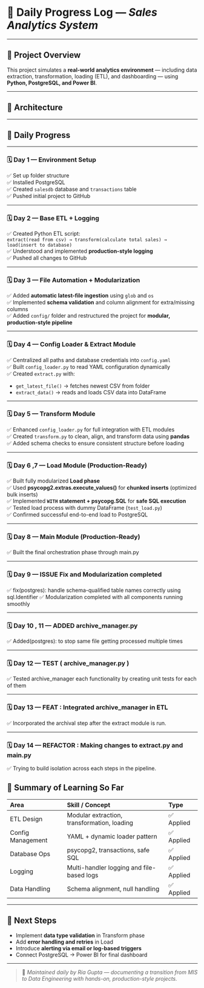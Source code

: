 # 📘 Daily Progress Log — *Sales Analytics System*

---

## 🚀 Project Overview
This project simulates a **real-world analytics environment** — including data extraction, transformation, loading (ETL), and dashboarding — using **Python, PostgreSQL, and Power BI**.

---

## 🧩 Architecture


---

## 📅 Daily Progress

---

### 🗓️ **Day 1 — Environment Setup**
✅ Set up folder structure  
✅ Installed PostgreSQL  
✅ Created `salesdb` database and `transactions` table  
✅ Pushed initial project to GitHub  

---

### 🗓️ **Day 2 — Base ETL + Logging**
✅ Created Python ETL script:  
`extract(read from csv) → transform(calculate total sales) → load(insert to database)`  
✅ Understood and implemented **production-style logging**  
✅ Pushed all changes to GitHub  

---

### 🗓️ **Day 3 — File Automation + Modularization**
✅ Added **automatic latest-file ingestion** using `glob` and `os`  
✅ Implemented **schema validation** and column alignment for extra/missing columns  
✅ Added `config/` folder and restructured the project for **modular, production-style pipeline**  

---

### 🗓️ **Day 4 — Config Loader & Extract Module**
✅ Centralized all paths and database credentials into `config.yaml`  
✅ Built `config_loader.py` to read YAML configuration dynamically  
✅ Created `extract.py` with:
- `get_latest_file()` → fetches newest CSV from folder  
- `extract_data()` → reads and loads CSV data into DataFrame  

---

### 🗓️ **Day 5 — Transform Module**
✅ Enhanced `config_loader.py` for full integration with ETL modules  
✅ Created `transform.py` to clean, align, and transform data using **pandas**  
✅ Added schema checks to ensure consistent structure before loading  

---

### 🗓️ **Day 6 ,7 — Load Module (Production-Ready)**
✅ Built fully modularized **Load phase**  
✅ Used **psycopg2.extras.execute_values()** for **chunked inserts** (optimized bulk inserts)  
✅ Implemented **`WITH` statement + psycopg.SQL** for **safe SQL execution**  
✅ Tested load process with dummy DataFrame (`test_load.py`)  
✅ Confirmed successful end-to-end load to PostgreSQL  

---

### 🗓️ **Day 8 — Main Module (Production-Ready)**
✅ Built the final orchestration phase through main.py 

---

### 🗓️ **Day 9 — ISSUE Fix and Modularization completed**
✅ fix(postgres): handle schema-qualified table names correctly using sql.Identifier
✅ Modularization completed with all components running smoothly

---

### 🗓️ **Day 10 , 11 — ADDED archive_manager.py**
✅ Added(postgres): to stop same file getting processed multiple times

---

### 🗓️ **Day 12 — TEST ( archive_manager.py )**
✅ Tested archive_manager each functionality by creating unit tests for each of them

---

### 🗓️ **Day 13 — FEAT : Integrated archive_manager in ETL**
✅ Incorporated the archival step after the extract module is run.

---

### 🗓️ **Day 14 — REFACTOR : Making changes to extract.py and main.py**
✅ Trying to build isolation across each steps in the pipeline.

## 🧠 Summary of Learning So Far

| Area | Skill / Concept | Type |
|:--|:--|:--|
| ETL Design | Modular extraction, transformation, loading | ✅ Applied |
| Config Management | YAML + dynamic loader pattern | ✅ Applied |
| Database Ops | psycopg2, transactions, safe SQL | ✅ Applied |
| Logging | Multi-handler logging and file-based logs | ✅ Applied |
| Data Handling | Schema alignment, null handling | ✅ Applied |

---

## 🏁 Next Steps

- Implement **data type validation** in Transform phase  
- Add **error handling and retries** in Load  
- Introduce **alerting via email or log-based triggers**  
- Connect PostgreSQL → Power BI for final dashboard  

---

> 🧡 *Maintained daily by Ria Gupta — documenting a transition from MIS to Data Engineering with hands-on, production-style projects.*
